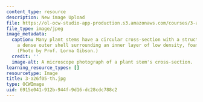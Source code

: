 ```yaml
---
content_type: resource
description: New image Upload
file: https://ol-ocw-studio-app-production.s3.amazonaws.com/courses/3-a26-freshman-seminar-the-nature-of-engineering-fall-2005/6915e041912b944f9d16dc28cdc788c2_3-a26f05-th.jpg
file_type: image/jpeg
image_metadata:
  caption: Many plant stems have a circular cross-section with a structure made of
    a dense outer shell surrounding an inner layer of low density, foam-like cells.
    (Photo by Prof. Lorna Gibson.)
  credit: ''
  image-alt: A microscope photograph of a plant stem's cross-section.
learning_resource_types: []
resourcetype: Image
title: 3-a26f05-th.jpg
type: OCWImage
uid: 6915e041-912b-944f-9d16-dc28cdc788c2
---
```

